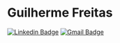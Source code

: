 # Guilherme Freitas

[![Linkedin Badge](https://img.shields.io/badge/?style=flat-square&logo=Linkedin&logoColor=white&link=https://www.linkedin.com/in/guilhermeds10/)](https://www.linkedin.com/in/guilhermeds10/) 
[![Gmail Badge](https://img.shields.io/badge/guilhermefreitasdsi@gmail.com-6633cc?style=flat-square&logo=Gmail&logoColor=white&link=mailto:guilhermefreitasdsi@gmail.com)](mailto:guilhermefreitasdsi@gmail.com)
